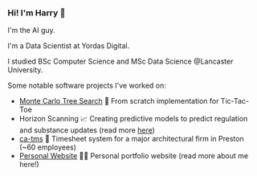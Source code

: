 ### Hi! I'm Harry 👋

I'm the AI guy.

I'm a Data Scientist at Yordas Digital. 

I studied BSc Computer Science and MSc Data Science @Lancaster University.

Some notable software projects I've worked on:

- [Monte Carlo Tree Search](https://github.com/harrybaines/AIAlgorithms/tree/main/mcts) 🔎 From scratch implementation for Tic-Tac-Toe
- Horizon Scanning 📈 Creating predictive models to predict regulation and substance updates (read more [here](https://www.productstewards.org/blog/predicting-global-regulatory-futures-proactive-product-stewardship))
- [ca-tms](https://www.ca-tms.com/) 📝 Timesheet system for a major architectural firm in Preston (~60 employees)
- [Personal Website](https://www.harrybaines.net/) 👨‍💻 Personal portfolio website (read more about me here!)
